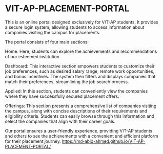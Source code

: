 # VIT-AP-PLACEMENT-PORTAL

This is an online portal designed exclusively for VIT-AP students. It provides a secure login system, allowing students to access information about companies visiting the campus for placements.

The portal consists of four main sections:

Home: Here, students can explore the achievements and recommendations of our esteemed institution.

Dashboard: This interactive section empowers students to customize their job preferences, such as desired salary range, remote work opportunities, and bonus incentives. The system then filters and displays companies that match their preferences, streamlining the job search process.

Applied: In this section, students can conveniently view the companies where they have successfully secured placement offers.

Offerings: This section presents a comprehensive list of companies visiting the campus, along with concise descriptions of their requirements and eligibility criteria. Students can easily browse through this information and select the companies that align with their career goals.

Our portal ensures a user-friendly experience, providing VIT-AP students and others to see the achievements with a convenient and efficient platform for their placement journey.
https://md-abid-ahmed.github.io/VIT-AP-PLACEMENT-PORTAL/
